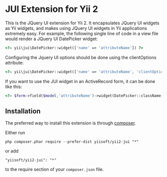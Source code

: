 JUI Extension for Yii 2
=======================

This is the JQuery UI extension for Yii 2. It encapsulates JQuery UI widgets as Yii widgets,
and makes using JQuery UI widgets in Yii applications extremely easy. For example, the following
single line of code in a view file would render a JQuery UI DatePicker widget:

```php
<?= yii\jui\DatePicker::widget(['name' => 'attributeName']) ?>
```

Configuring the Jquery UI options should be done using the clientOptions attribute:
```php
<?= yii\jui\DatePicker::widget(['name' => 'attributeName', 'clientOptions' => ['dateFormat' => 'yy-mm-dd']]) ?>
```

If you want to use the JUI widget in an ActiveRecord form, it can be done like this:
```php
<?= $form->field($model,'attributeName')->widget(DatePicker::className(),['clientOptions' => ['dateFormat' => 'yy-mm-dd']]) ?>
```


Installation
------------

The preferred way to install this extension is through [composer](http://getcomposer.org/download/).

Either run

```
php composer.phar require --prefer-dist yiisoft/yii2-jui "*"
```

or add

```
"yiisoft/yii2-jui": "*"
```

to the require section of your `composer.json` file.


